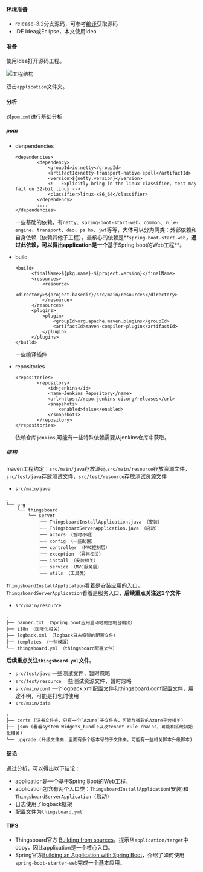 #### 环境准备

- release-3.2分支源码，可参考[编译](../编译/编译.md)获取源码
- IDE Idea或Eclipse，本文使用Idea



#### 准备

使用Idea打开源码工程。

![工程结构](../../image/工程结构.png)

双击`application`文件夹。

#### 分析
对`pom.xml`进行基础分析
##### pom

- denpendencies

  ```
  <dependencies>
          <dependency>
              <groupId>io.netty</groupId>
              <artifactId>netty-transport-native-epoll</artifactId>
              <version>${netty.version}</version>
              <!-- Explicitly bring in the linux classifier, test may fail on 32-bit linux -->
              <classifier>linux-x86_64</classifier>
          </dependency>
          ....
  </dependencies>      
  ```

  一些基础的依赖，有`netty`、`spring-boot-start-web`、`common`、`rule-engine`、`transport`、`dao`、`pa ho`、`jwt`等等，大体可以分为两类：外部依赖和自身依赖（依赖其他子工程），最核心的依赖是**`spring-boot-start-web`**，通过此依赖，可以得出application是一个**基于Spring boot的Web工程**。

- build
  ```
  <build>
        <finalName>${pkg.name}-${project.version}</finalName>
        <resources>
            <resource>
                <directory>${project.basedir}/src/main/resources</directory>
            </resource>
        </resources>
        <plugins>
            <plugin>
                <groupId>org.apache.maven.plugins</groupId>
                <artifactId>maven-compiler-plugin</artifactId>
            </plugin>
        </plugins>
  </build>
  ```
  一些编译插件
  
- repositories

  ```
  <repositories>
          <repository>
              <id>jenkins</id>
              <name>Jenkins Repository</name>
              <url>https://repo.jenkins-ci.org/releases</url>
              <snapshots>
                  <enabled>false</enabled>
              </snapshots>
          </repository>
  </repositories>
  ```
  依赖仓库`jenkins`,可能有一些特殊依赖需要从jenkins仓库中获取。

##### 结构
maven工程约定：`src/main/java`存放源码,`src/main/resource`存放资源文件，`src/test/java`存放测试文件，`src/test/resource`存放测试资源文件
- `src/main/java`
```
.
└── org
    └── thingsboard
        └── server
            ├── ThingsboardInstallApplication.java （安装）
            ├── ThingsboardServerApplication.java （启动）
            ├── actors （暂时不明）
            ├── config （一些配置）
            ├── controller （MVC控制层）
            ├── exception （异常相关）
            ├── install （安装相关）
            ├── service （MVC服务层）
            └── utils （工具类）
```
`ThingsboardInstallApplication`看着是安装应用的入口，`ThingsboardServerApplication`看着是服务入口，**后续重点关注这2个文件**


- `src/main/resource`
```
.
├── banner.txt （Spring boot应用启动时的控制台输出）
├── i18n （国际化相关）
├── logback.xml （logback日志框架的配置文件）
├── templates （一些模版）
└── thingsboard.yml （thingsboard配置文件）
```
**后续重点关注`thingsboard.yml`文件**。
- `src/test/java` 一些测试文件，暂时忽略
- `src/test/resource` 一些测试资源文件，暂时忽略
- `src/main/conf` 一个logback.xml配置文件和thingsboard.conf配置文件，用途不明，可能是打包时使用
- `src/main/data`
```
.
├── certs (证书文件夹，只有一个`Azure`子文件夹，可能与微软的Azure平台相关)
├── json (看着system Widgets_bundle以及tenant rule chains，可能和系统初始化相关)
└── upgrade (升级文件夹，里面有多个版本号的子文件夹，可能有一些相关脚本升级脚本)
```

#### 结论
通过分析，可以得出以下结论：

- application是一个基于Spring Boot的Web工程。
- application包含有两个入口类：`ThingsboardInstallApplication`(安装)和`ThingsboardServerApplication`（启动）
- 日志使用了logback框架
- 配置文件为`thingsboard.yml`


#### TIPS
- Thingsboard官方 [Building from sources](https://thingsboard.io/docs/user-guide/install/building-from-source/)，提示从`application/target`中copy，因此application是一个核心入口。
- Spring官方[Building an Application with Spring Boot](https://spring.io/guides/gs/spring-boot/)，介绍了如何使用`spring-boot-starter-web`完成一个基本应用。



